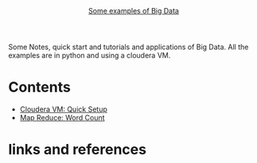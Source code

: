 <script src="https://cdn.mathjax.org/mathjax/latest/MathJax.js?config=TeX-AMS-MML_HTMLorMML" type="text/javascript"></script>

<script type="text/x-mathjax-config">
MathJax.Hub.Config({
  TeX: { equationNumbers: { autoNumber: "AMS" } },
  tex2jax: {inlineMath: [['$','$'], ['\\(','\\)']]}
});
</script>


<head>
<link rel="stylesheet" href="style.css">
<meta charset="utf-8">
    <meta http-equiv="X-UA-Compatible" content="IE=edge">
    <meta name="viewport" content="width=device-width, initial-scale=1">
</head>

<header class="site-header">

  <div class="wrap title-wrap">
    <a class="site-title" href="/">Some examples of Big Data </a>
  </div>

</header>

Some Notes,  quick start and tutorials and applications of Big Data. All the examples are in python and using a cloudera VM.



# Contents
- [Cloudera VM: Quick Setup ](/Big-Data-python/clouderavm)
- [Map Reduce: Word Count ](/Big-Data-python/wordcount)


# links and references
